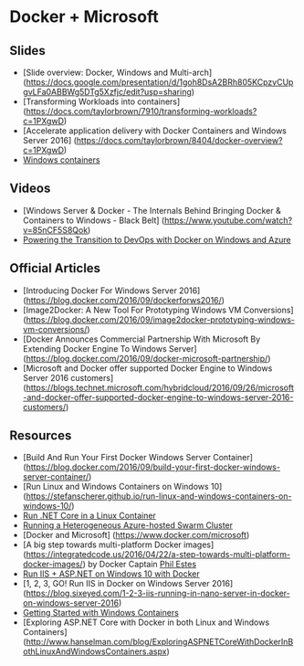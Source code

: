 # Docker + Microsoft

## Slides
- [Slide overview: Docker, Windows and Multi-arch] (https://docs.google.com/presentation/d/1goh8DsA2BRh805KCpzvCUpgvLFa0ABBWg5DTg5Xzfjc/edit?usp=sharing)
- [Transforming Workloads into containers] (https://docs.com/taylorbrown/7910/transforming-workloads?c=1PXgwD)
- [Accelerate application delivery with Docker Containers and Windows Server 2016] (https://docs.com/taylorbrown/8404/docker-overview?c=1PXgwD)
- [Windows containers](https://docs.com/taylorbrown/1326/windows-containers-ignite?c=1PXgwD)

## Videos
- [Windows Server & Docker - The Internals Behind Bringing Docker & Containers to Windows - Black Belt] (https://www.youtube.com/watch?v=85nCF5S8Qok)
- [Powering the Transition to DevOps with Docker on Windows and Azure](https://channel9.msdn.com/events/TechDaysOnline/UK-TechDays-Online-September-2016/Powering-the-Transition-toDevOpswith-Docker-on-Windows-and-Azure) 

## Official Articles
- [Introducing Docker For Windows Server 2016] (https://blog.docker.com/2016/09/dockerforws2016/)
- [Image2Docker: A New Tool For Prototyping Windows VM Conversions] (https://blog.docker.com/2016/09/image2docker-prototyping-windows-vm-conversions/)
- [Docker Announces Commercial Partnership With Microsoft By Extending Docker Engine To Windows Server] (https://blog.docker.com/2016/09/docker-microsoft-partnership/)
- [Microsoft and Docker offer supported Docker Engine to Windows Server 2016 customers] (https://blogs.technet.microsoft.com/hybridcloud/2016/09/26/microsoft-and-docker-offer-supported-docker-engine-to-windows-server-2016-customers/)



## Resources
- [Build And Run Your First Docker Windows Server Container] (https://blog.docker.com/2016/09/build-your-first-docker-windows-server-container/)
- [Run Linux and Windows Containers on Windows 10] (https://stefanscherer.github.io/run-linux-and-windows-containers-on-windows-10/)
- [Run .NET Core in a Linux Container](https://github.com/docker/labs/blob/master/windows/dotnet-core/index.md)
- [Running a Heterogeneous Azure-hosted Swarm Cluster](https://github.com/docker/labs/blob/master/windows/dotnet-linux-het/readme.md)
- [Docker and Microsoft] (https://www.docker.com/microsoft)
- [A big step towards multi-platform Docker images] (https://integratedcode.us/2016/04/22/a-step-towards-multi-platform-docker-images/) by Docker Captain [Phil Estes](https://twitter.com/estesp)
- [Run IIS + ASP.NET on Windows 10 with Docker](http://blog.alexellis.io/run-iis-asp-net-on-windows-10-with-docker/)
- [1, 2, 3, GO! Run IIS in Docker on Windows Server 2016] (https://blog.sixeyed.com/1-2-3-iis-running-in-nano-server-in-docker-on-windows-server-2016)
- [Getting Started with Windows Containers](https://blogs.msdn.microsoft.com/jcorioland/2016/10/13/getting-started-with-windows-containers/)
- [Exploring ASP.NET Core with Docker in both Linux and Windows Containers] (http://www.hanselman.com/blog/ExploringASPNETCoreWithDockerInBothLinuxAndWindowsContainers.aspx)




